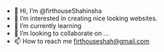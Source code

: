- 👋 Hi, I’m @firthouseShahinsha
- 👀 I’m interested in creating nice looking websites.
- 🌱 I’m currently learning 
- 💞️ I’m looking to collaborate on ...
- 📫 How to reach me firthouseshah@gmail.com

<!---
firthouseShahinsha/firthouseShahinsha is a ✨ special ✨ repository because its `README.md` (this file) appears on your GitHub profile.
You can click the Preview link to take a look at your changes.
--->
